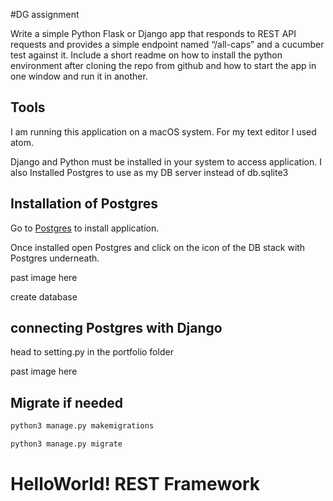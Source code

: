 #DG assignment 

Write a simple Python Flask or Django app that responds to REST API requests and provides a simple endpoint named “/all-caps” and a cucumber test against it. Include a short readme on how to install the python environment after cloning the repo from github and how to start the app in one window and run it in another.

## Tools 

I am running this application on a macOS system.
For my text editor I used atom.

Django and Python must be installed in your system to access application. 
I also Installed Postgres to use as my DB server instead of db.sqlite3

## Installation of Postgres  

Go to [Postgres](https://www.postgresql.org/) to install  application.

Once installed open Postgres and click on the icon of the DB stack with Postgres underneath.

past image here 

create database 

## connecting Postgres with Django 

head to setting.py in the portfolio folder 

past image here 

## Migrate if needed 

```bash
python3 manage.py makemigrations
```
```bash 
python3 manage.py migrate
```
# HelloWorld! REST Framework
